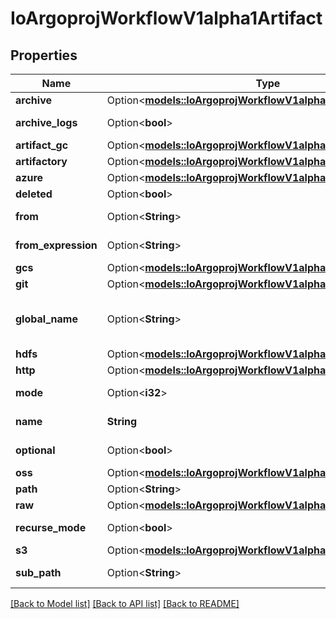 # IoArgoprojWorkflowV1alpha1Artifact

## Properties

Name | Type | Description | Notes
------------ | ------------- | ------------- | -------------
**archive** | Option<[**models::IoArgoprojWorkflowV1alpha1ArchiveStrategy**](io.argoproj.workflow.v1alpha1.ArchiveStrategy.md)> |  | [optional]
**archive_logs** | Option<**bool**> | ArchiveLogs indicates if the container logs should be archived | [optional]
**artifact_gc** | Option<[**models::IoArgoprojWorkflowV1alpha1ArtifactGc**](io.argoproj.workflow.v1alpha1.ArtifactGC.md)> |  | [optional]
**artifactory** | Option<[**models::IoArgoprojWorkflowV1alpha1ArtifactoryArtifact**](io.argoproj.workflow.v1alpha1.ArtifactoryArtifact.md)> |  | [optional]
**azure** | Option<[**models::IoArgoprojWorkflowV1alpha1AzureArtifact**](io.argoproj.workflow.v1alpha1.AzureArtifact.md)> |  | [optional]
**deleted** | Option<**bool**> | Has this been deleted? | [optional]
**from** | Option<**String**> | From allows an artifact to reference an artifact from a previous step | [optional]
**from_expression** | Option<**String**> | FromExpression, if defined, is evaluated to specify the value for the artifact | [optional]
**gcs** | Option<[**models::IoArgoprojWorkflowV1alpha1GcsArtifact**](io.argoproj.workflow.v1alpha1.GCSArtifact.md)> |  | [optional]
**git** | Option<[**models::IoArgoprojWorkflowV1alpha1GitArtifact**](io.argoproj.workflow.v1alpha1.GitArtifact.md)> |  | [optional]
**global_name** | Option<**String**> | GlobalName exports an output artifact to the global scope, making it available as '{{io.argoproj.workflow.v1alpha1.outputs.artifacts.XXXX}} and in workflow.status.outputs.artifacts | [optional]
**hdfs** | Option<[**models::IoArgoprojWorkflowV1alpha1HdfsArtifact**](io.argoproj.workflow.v1alpha1.HDFSArtifact.md)> |  | [optional]
**http** | Option<[**models::IoArgoprojWorkflowV1alpha1HttpArtifact**](io.argoproj.workflow.v1alpha1.HTTPArtifact.md)> |  | [optional]
**mode** | Option<**i32**> | mode bits to use on this file, must be a value between 0 and 0777 set when loading input artifacts. | [optional]
**name** | **String** | name of the artifact. must be unique within a template's inputs/outputs. | 
**optional** | Option<**bool**> | Make Artifacts optional, if Artifacts doesn't generate or exist | [optional]
**oss** | Option<[**models::IoArgoprojWorkflowV1alpha1OssArtifact**](io.argoproj.workflow.v1alpha1.OSSArtifact.md)> |  | [optional]
**path** | Option<**String**> | Path is the container path to the artifact | [optional]
**raw** | Option<[**models::IoArgoprojWorkflowV1alpha1RawArtifact**](io.argoproj.workflow.v1alpha1.RawArtifact.md)> |  | [optional]
**recurse_mode** | Option<**bool**> | If mode is set, apply the permission recursively into the artifact if it is a folder | [optional]
**s3** | Option<[**models::IoArgoprojWorkflowV1alpha1S3Artifact**](io.argoproj.workflow.v1alpha1.S3Artifact.md)> |  | [optional]
**sub_path** | Option<**String**> | SubPath allows an artifact to be sourced from a subpath within the specified source | [optional]

[[Back to Model list]](../README.md#documentation-for-models) [[Back to API list]](../README.md#documentation-for-api-endpoints) [[Back to README]](../README.md)


